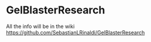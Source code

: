 # GelBlasterResearch

All the info will be in the wiki
https://github.com/SebastianLRinaldi/GelBlasterResearch
